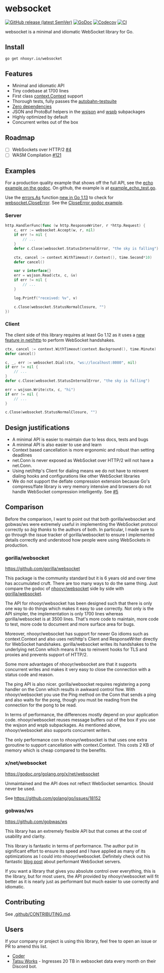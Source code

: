 # websocket

[![GitHub release (latest SemVer)](https://img.shields.io/github/v/release/nhooyr/websocket?color=6b9ded&sort=semver)](https://github.com/nhooyr/websocket/releases)
[![GoDoc](https://godoc.org/nhooyr.io/websocket?status.svg)](https://godoc.org/nhooyr.io/websocket)
[![Codecov](https://img.shields.io/codecov/c/github/nhooyr/websocket.svg?color=65d6a4)](https://codecov.io/gh/nhooyr/websocket)
[![CI](https://img.shields.io/circleci/build/github/nhooyr/websocket?label=ci&color=brightgreen)](https://github.com/nhooyr/websocket/commits/master)

websocket is a minimal and idiomatic WebSocket library for Go.

## Install

```bash
go get nhooyr.io/websocket
```

## Features

- Minimal and idiomatic API
- Tiny codebase at 1700 lines
- First class [context.Context](https://blog.golang.org/context) support
- Thorough tests, fully passes the [autobahn-testsuite](https://github.com/crossbario/autobahn-testsuite)
- [Zero dependencies](https://godoc.org/nhooyr.io/websocket?imports)
- JSON and ProtoBuf helpers in the [wsjson](https://godoc.org/nhooyr.io/websocket/wsjson) and [wspb](https://godoc.org/nhooyr.io/websocket/wspb) subpackages
- Highly optimized by default
- Concurrent writes out of the box

## Roadmap

- [ ] WebSockets over HTTP/2 [#4](https://github.com/nhooyr/websocket/issues/4)
- [ ] WASM Compilation [#121](https://github.com/nhooyr/websocket/issues/121)

## Examples

For a production quality example that shows off the full API, see the [echo example on the godoc](https://godoc.org/nhooyr.io/websocket#example-package--Echo). On github, the example is at [example_echo_test.go](./example_echo_test.go).

Use the [errors.As](https://golang.org/pkg/errors/#As) function [new in Go 1.13](https://golang.org/doc/go1.13#error_wrapping) to check for [websocket.CloseError](https://godoc.org/nhooyr.io/websocket#CloseError). See the [CloseError godoc example](https://godoc.org/nhooyr.io/websocket#example-CloseError).

### Server

```go
http.HandlerFunc(func (w http.ResponseWriter, r *http.Request) {
	c, err := websocket.Accept(w, r, nil)
	if err != nil {
		// ...
	}
	defer c.Close(websocket.StatusInternalError, "the sky is falling")

	ctx, cancel := context.WithTimeout(r.Context(), time.Second*10)
	defer cancel()

	var v interface{}
	err = wsjson.Read(ctx, c, &v)
	if err != nil {
		// ...
	}

	log.Printf("received: %v", v)

	c.Close(websocket.StatusNormalClosure, "")
})
```

### Client

The client side of this library requires at least Go 1.12 as it uses a [new feature
in net/http](https://github.com/golang/go/issues/26937#issuecomment-415855861) to perform WebSocket handshakes.

```go
ctx, cancel := context.WithTimeout(context.Background(), time.Minute)
defer cancel()

c, _, err := websocket.Dial(ctx, "ws://localhost:8080", nil)
if err != nil {
	// ...
}
defer c.Close(websocket.StatusInternalError, "the sky is falling")

err = wsjson.Write(ctx, c, "hi")
if err != nil {
	// ...
}

c.Close(websocket.StatusNormalClosure, "")
```

## Design justifications

- A minimal API is easier to maintain due to less docs, tests and bugs
- A minimal API is also easier to use and learn
- Context based cancellation is more ergonomic and robust than setting deadlines
- net.Conn is never exposed as WebSocket over HTTP/2 will not have a net.Conn.
- Using net/http's Client for dialing means we do not have to reinvent dialing hooks
  and configurations like other WebSocket libraries
- We do not support the deflate compression extension because Go's compress/flate library
  is very memory intensive and browsers do not handle WebSocket compression intelligently.
  See [#5](https://github.com/nhooyr/websocket/issues/5)

## Comparison

Before the comparison, I want to point out that both gorilla/websocket and gobwas/ws were
extremely useful in implementing the WebSocket protocol correctly so _big thanks_ to the
authors of both. In particular, I made sure to go through the issue tracker of gorilla/websocket
to ensure I implemented details correctly and understood how people were using WebSockets in
production.

### gorilla/websocket

https://github.com/gorilla/websocket

This package is the community standard but it is 6 years old and over time
has accumulated cruft. There are too many ways to do the same thing.
Just compare the godoc of
[nhooyr/websocket](https://godoc.org/nhooyr.io/websocket) side by side with
[gorilla/websocket](https://godoc.org/github.com/gorilla/websocket).

The API for nhooyr/websocket has been designed such that there is only one way to do things
which makes it easy to use correctly. Not only is the API simpler, the implementation is
only 1700 lines whereas gorilla/websocket is at 3500 lines. That's more code to maintain,
more code to test, more code to document and more surface area for bugs.

Moreover, nhooyr/websocket has support for newer Go idioms such as context.Context and
also uses net/http's Client and ResponseWriter directly for WebSocket handshakes.
gorilla/websocket writes its handshakes to the underlying net.Conn which means
it has to reinvent hooks for TLS and proxies and prevents support of HTTP/2.

Some more advantages of nhooyr/websocket are that it supports concurrent writes and
makes it very easy to close the connection with a status code and reason.

The ping API is also nicer. gorilla/websocket requires registering a pong handler on the Conn
which results in awkward control flow. With nhooyr/websocket you use the Ping method on the Conn
that sends a ping and also waits for the pong, though you must be reading from the connection
for the pong to be read.

In terms of performance, the differences mostly depend on your application code. nhooyr/websocket
reuses message buffers out of the box if you use the wsjson and wspb subpackages.
As mentioned above, nhooyr/websocket also supports concurrent writers.

The only performance con to nhooyr/websocket is that uses one extra goroutine to support
cancellation with context.Context. This costs 2 KB of memory which is cheap compared to
the benefits.

### x/net/websocket

https://godoc.org/golang.org/x/net/websocket

Unmaintained and the API does not reflect WebSocket semantics. Should never be used.

See https://github.com/golang/go/issues/18152

### gobwas/ws

https://github.com/gobwas/ws

This library has an extremely flexible API but that comes at the cost of usability
and clarity.

This library is fantastic in terms of performance. The author put in significant
effort to ensure its speed and I have applied as many of its optimizations as
I could into nhooyr/websocket. Definitely check out his fantastic [blog post](https://medium.freecodecamp.org/million-websockets-and-go-cc58418460bb)
about performant WebSocket servers.

If you want a library that gives you absolute control over everything, this is the library,
but for most users, the API provided by nhooyr/websocket will fit better as it is nearly just
as performant but much easier to use correctly and idiomatic.

## Contributing

See [.github/CONTRIBUTING.md](.github/CONTRIBUTING.md).

## Users

If your company or project is using this library, feel free to open an issue or PR to amend this list.

- [Coder](https://github.com/cdr)
- [Tatsu Works](https://github.com/tatsuworks) - Ingresses 20 TB in websocket data every month on their Discord bot.

